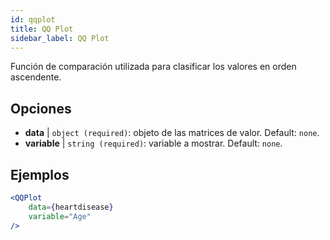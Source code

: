 ```yaml
---
id: qqplot
title: QQ Plot
sidebar_label: QQ Plot
---
```


Función de comparación utilizada para clasificar los valores en orden ascendente.

## Opciones

* __data__ | `object (required)`: objeto de las matrices de valor. Default: `none`.
* __variable__ | `string (required)`: variable a mostrar. Default: `none`.


## Ejemplos

```jsx live
<QQPlot 
    data={heartdisease} 
    variable="Age"
/>
```

